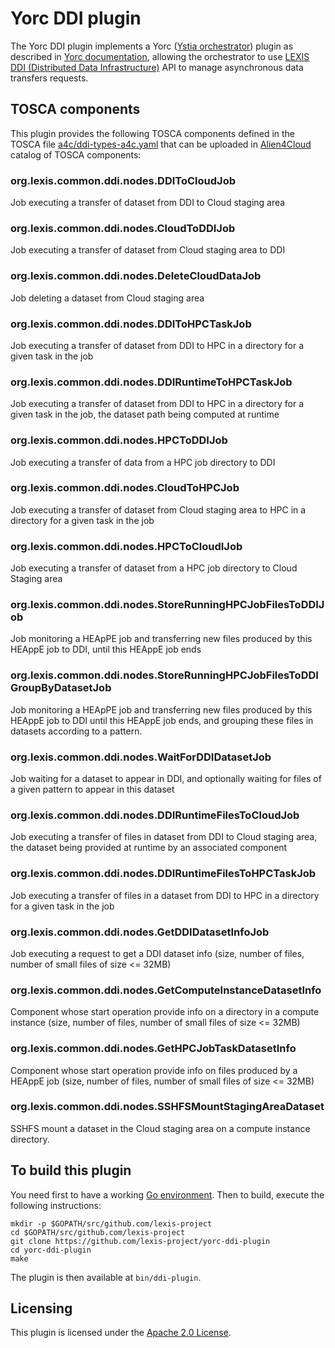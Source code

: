 # Yorc DDI plugin

The Yorc DDI plugin implements a Yorc ([Ystia orchestrator](https://github.com/ystia/yorc/)) plugin as described in [Yorc documentation](https://yorc.readthedocs.io/en/latest/plugins.html), allowing the orchestrator to use 
[LEXIS DDI (Distributed Data Infrastructure)](https://lexis-project.eu/web/lexis-platform/data-management-layer/) API to manage asynchronous data transfers requests.

## TOSCA components

This plugin provides the following TOSCA components defined in the TOSCA file [a4c/ddi-types-a4c.yaml](a4c/ddi-types-a4c.yaml)
that can be uploaded in [Alien4Cloud](https://alien4cloud.github.io/) catalog of TOSCA components:

### org.lexis.common.ddi.nodes.DDIToCloudJob
Job executing a transfer of dataset from DDI to Cloud staging area
### org.lexis.common.ddi.nodes.CloudToDDIJob
Job executing a transfer of dataset from Cloud staging area to DDI
### org.lexis.common.ddi.nodes.DeleteCloudDataJob
Job deleting a dataset from Cloud staging area
### org.lexis.common.ddi.nodes.DDIToHPCTaskJob
Job executing a transfer of dataset from DDI to HPC in a directory for a given
task in the job
### org.lexis.common.ddi.nodes.DDIRuntimeToHPCTaskJob
Job executing a transfer of dataset from DDI to HPC in a directory for a given
task in the job, the dataset path being computed at runtime
### org.lexis.common.ddi.nodes.HPCToDDIJob
Job executing a transfer of data from a HPC job directory to DDI
### org.lexis.common.ddi.nodes.CloudToHPCJob
Job executing a transfer of dataset from Cloud staging area to HPC in a directory for a given
task in the job
### org.lexis.common.ddi.nodes.HPCToCloudIJob
Job executing a transfer of dataset from a HPC job directory to Cloud Staging area
### org.lexis.common.ddi.nodes.StoreRunningHPCJobFilesToDDIJob
Job monitoring a HEApPE job and transferring new files produced by this HEAppE job
to DDI, until this HEAppE job ends
### org.lexis.common.ddi.nodes.StoreRunningHPCJobFilesToDDIGroupByDatasetJob
Job monitoring a HEApPE job and transferring new files produced by this HEAppE job
to DDI until this HEAppE job ends, and grouping these files in datasets according
to a pattern.
### org.lexis.common.ddi.nodes.WaitForDDIDatasetJob
Job waiting for a dataset to appear in DDI, and optionally waiting for files of
a given pattern to appear in this dataset
### org.lexis.common.ddi.nodes.DDIRuntimeFilesToCloudJob
Job executing a transfer of files in dataset from DDI to Cloud staging area, the dataset
being provided at runtime by an associated component
### org.lexis.common.ddi.nodes.DDIRuntimeFilesToHPCTaskJob
Job executing a transfer of files in a dataset from DDI to HPC in a directory for a given
task in the job
### org.lexis.common.ddi.nodes.GetDDIDatasetInfoJob
Job executing a request to get a DDI dataset info (size, number of files, number
of small files of size <= 32MB)
### org.lexis.common.ddi.nodes.GetComputeInstanceDatasetInfo
Component whose start operation provide info on a directory in a compute
instance (size, number of files, number of small files of size <= 32MB)
### org.lexis.common.ddi.nodes.GetHPCJobTaskDatasetInfo
Component whose start operation provide info on files produced by a HEAppE job
(size, number of files, number of small files of size <= 32MB)
### org.lexis.common.ddi.nodes.SSHFSMountStagingAreaDataset
SSHFS mount a dataset in the Cloud staging area on a compute instance directory.

## To build this plugin

You need first to have a working [Go environment](https://golang.org/doc/install).
Then to build, execute the following instructions:

```
mkdir -p $GOPATH/src/github.com/lexis-project
cd $GOPATH/src/github.com/lexis-project
git clone https://github.com/lexis-project/yorc-ddi-plugin
cd yorc-ddi-plugin
make
```

The plugin is then available at `bin/ddi-plugin`.

## Licensing

This plugin is licensed under the [Apache 2.0 License](LICENSE).

